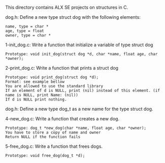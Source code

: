 This directory contains ALX SE projects on structures in C.

dog.h:
Define a new type struct dog with the following elements:

    name, type = char *
    age, type = float
    owner, type = char *

1-init_dog.c:
Write a function that initialize a variable of type struct dog

    Prototype: void init_dog(struct dog *d, char *name, float age, char *owner);

2-print_dog.c:
Write a function that prints a struct dog

    Prototype: void print_dog(struct dog *d);
    Format: see example bellow
    You are allowed to use the standard library
    If an element of d is NULL, print (nil) instead of this element. (if name is NULL, print Name: (nil))
    If d is NULL print nothing.

dog.h:
Define a new type dog_t as a new name for the type struct dog.

4-new_dog.c:
Write a function that creates a new dog.

    Prototype: dog_t *new_dog(char *name, float age, char *owner);
    You have to store a copy of name and owner
    Return NULL if the function fails

5-free_dog.c:
Write a function that frees dogs.

    Prototype: void free_dog(dog_t *d);




